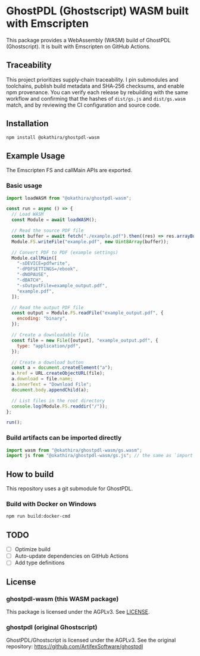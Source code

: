 # GhostPDL (Ghostscript) WASM built with Emscripten

This package provides a WebAssembly (WASM) build of GhostPDL (Ghostscript). It is built with Emscripten on GitHub Actions.

## Traceability

This project prioritizes supply‑chain traceability. I pin submodules and toolchains, publish build metadata and SHA‑256 checksums, and enable npm provenance. You can verify each release by rebuilding with the same workflow and confirming that the hashes of `dist/gs.js` and `dist/gs.wasm` match, and by reviewing the CI configuration and source code.

## Installation

```bash
npm install @okathira/ghostpdl-wasm
```

## Example Usage

The Emscripten FS and callMain APIs are exported.

### Basic usage

```js
import loadWASM from "@okathira/ghostpdl-wasm";

const run = async () => {
  // Load WASM
  const Module = await loadWASM();

  // Read the source PDF file
  const buffer = await fetch("./example.pdf").then((res) => res.arrayBuffer());
  Module.FS.writeFile("example.pdf", new Uint8Array(buffer));

  // Convert PDF to PDF (example settings)
  Module.callMain([
    "-sDEVICE=pdfwrite",
    "-dPDFSETTINGS=/ebook",
    "-dNOPAUSE",
    "-dBATCH",
    "-sOutputFile=example_output.pdf",
    "example.pdf",
  ]);

  // Read the output PDF file
  const output = Module.FS.readFile("example_output.pdf", {
    encoding: "binary",
  });

  // Create a downloadable file
  const file = new File([output], "example_output.pdf", {
    type: "application/pdf",
  });

  // Create a download button
  const a = document.createElement("a");
  a.href = URL.createObjectURL(file);
  a.download = file.name;
  a.innerText = "Download File";
  document.body.appendChild(a);

  // List files in the root directory
  console.log(Module.FS.readdir("/"));
};

run();
```

### Build artifacts can be imported directly

```js
import wasm from "@okathira/ghostpdl-wasm/gs.wasm";
import js from "@okathira/ghostpdl-wasm/gs.js"; // the same as `import loadWASM from "@okathira/ghostpdl-wasm";`
```

## How to build

This repository uses a git submodule for GhostPDL.

### Build with Docker on Windows

```bash
npm run build:docker-cmd
```

## TODO

- [ ] Optimize build
- [ ] Auto-update dependencies on GitHub Actions
- [ ] Add type definitions

## License

### ghostpdl-wasm (this WASM package)

This package is licensed under the AGPLv3. See [LICENSE](./LICENSE).

### ghostpdl (original Ghostscript)

GhostPDL/Ghostscript is licensed under the AGPLv3. See the original repository: <https://github.com/ArtifexSoftware/ghostpdl>
